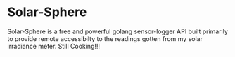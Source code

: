 # Solar-Sphere 

Solar-Sphere is a free and powerful golang sensor-logger API built primarily to provide remote accessibilty to the readings gotten from my solar irradiance meter. Still Cooking!!!
